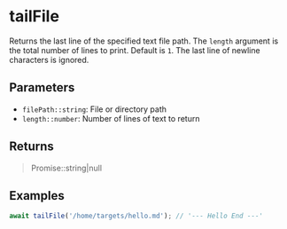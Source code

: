 # tailFile <Lang js />

<NodeRequired en />

Returns the last line of the specified text file path. The `length` argument is the total number of lines to print. Default is `1`. The last line of newline characters is ignored.

## Parameters

- `filePath::string`: File or directory path
- `length::number`: Number of lines of text to return

## Returns

> Promise::string|null

## Examples

```javascript
await tailFile('/home/targets/hello.md'); // '--- Hello End ---'
```
